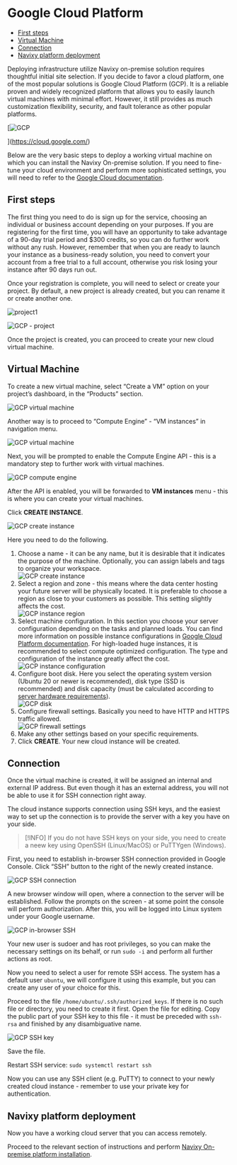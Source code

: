 # Google Cloud Platform

* [First steps](google-cloud-platform.md#first-steps)
* [Virtual Machine](google-cloud-platform.md#virtual-machine)
* [Connection](google-cloud-platform.md#connection)
* [Navixy platform deployment](google-cloud-platform.md#navixy-platform-deployment)

Deploying infrastructure utilize Navixy on-premise solution requires thoughtful initial site selection. If you decide to favor a cloud platform, one of the most popular solutions is Google Cloud Platform (GCP). It is a reliable proven and widely recognized platform that allows you to easily launch virtual machines with minimal effort. However, it still provides as much customization flexibility, security, and fault tolerance as other popular platforms.

\[![GCP](../../on-premise/on-premise/cloud-deployment/attachments/image-20231228-134130.png)

]\(https://cloud.google.com/)

Below are the very basic steps to deploy a working virtual machine on which you can install the Navixy On-premise solution. If you need to fine-tune your cloud environment and perform more sophisticated settings, you will need to refer to the [Google Cloud documentation](https://cloud.google.com/docs/).

## First steps

The first thing you need to do is sign up for the service, choosing an individual or business account depending on your purposes. If you are registering for the first time, you will have an opportunity to take advantage of a 90-day trial period and $300 credits, so you can do further work without any rush. However, remember that when you are ready to launch your instance as a business-ready solution, you need to convert your account from a free trial to a full account, otherwise you risk losing your instance after 90 days run out.

Once your registration is complete, you will need to select or create your project. By default, a new project is already created, but you can rename it or create another one.

![project1](../../on-premise/on-premise/cloud-deployment/attachments/image-20231228-141628.png)

![GCP - project](../../on-premise/on-premise/cloud-deployment/attachments/image-20231228-141659.png)

Once the project is created, you can proceed to create your new cloud virtual machine.

## Virtual Machine

To create a new virtual machine, select “Create a VM” option on your project’s dashboard, in the “Products” section.

![GCP virtual machine](../../on-premise/on-premise/cloud-deployment/attachments/image-20231228-145129.png)

Another way is to proceed to “Compute Engine” - “VM instances” in navigation menu.

![GCP virtual machine](../../on-premise/on-premise/cloud-deployment/attachments/image-20231228-145315.png)

Next, you will be prompted to enable the Compute Engine API - this is a mandatory step to further work with virtual machines.

![GCP compute engine](../../on-premise/on-premise/cloud-deployment/attachments/image-20231228-145643.png)

After the API is enabled, you will be forwarded to **VM instances** menu - this is where you can create your virtual machines.

Click **CREATE INSTANCE**.

![GCP create instance](../../on-premise/on-premise/cloud-deployment/attachments/image-20240116-123112.png)

Here you need to do the following.

1. Choose a name - it can be any name, but it is desirable that it indicates the purpose of the machine. Optionally, you can assign labels and tags to organize your workspace.\
   ![GCP create instance](../../on-premise/on-premise/cloud-deployment/attachments/image-20240117-131953.png)
2. Select a region and zone - this means where the data center hosting your future server will be physically located. It is preferable to choose a region as close to your customers as possible. This setting slightly affects the cost.\
   ![GCP instance region](../../on-premise/on-premise/cloud-deployment/attachments/image-20240117-132016.png)
3. Select machine configuration. In this section you choose your server configuration depending on the tasks and planned loads. You can find more information on possible instance configurations in [Google Cloud Platform documentation](https://cloud.google.com/compute/docs/instances). For high-loaded huge instances, it is recommended to select compute optimized configuration. The type and configuration of the instance greatly affect the cost.\
   ![GCP instance configuration](../../on-premise/on-premise/cloud-deployment/attachments/image-20240117-132153.png)
4. Configure boot disk. Here you select the operating system version (Ubuntu 20 or newer is recommended), disk type (SSD is recommended) and disk capacity (must be calculated according to [server hardware requirements](https://docs.navixy.com/on-premise/server-hardware)).\
   ![GCP disk](../../on-premise/on-premise/cloud-deployment/attachments/image-20240117-132329.png)
5. Configure firewall settings. Basically you need to have HTTP and HTTPS traffic allowed.\
   ![GCP firewall settings](../../on-premise/on-premise/cloud-deployment/attachments/image-20240117-132502.png)
6. Make any other settings based on your specific requirements.
7. Click **CREATE**. Your new cloud instance will be created.

## Connection

Once the virtual machine is created, it will be assigned an internal and external IP address. But even though it has an external address, you will not be able to use it for SSH connection right away.

The cloud instance supports connection using SSH keys, and the easiest way to set up the connection is to provide the server with a key you have on your side.

> \[!INFO] If you do not have SSH keys on your side, you need to create a neew key using OpenSSH (Linux/MacOS) or PuTTYgen (Windows).

First, you need to establish in-browser SSH connection provided in Google Console. Click “SSH” button to the right of the newly created instance.

![GCP SSH connection](../../on-premise/on-premise/cloud-deployment/attachments/image-20240117-133809.png)

A new browser window will open, where a connection to the server will be established. Follow the prompts on the screen - at some point the console will perform authorization. After this, you will be logged into Linux system under your Google username.

![GCP in-browser SSH](../../on-premise/on-premise/cloud-deployment/attachments/image-20240117-134819.png)

Your new user is sudoer and has root privileges, so you can make the necessary settings on its behalf, or run `sudo -i` and perform all further actions as root.

Now you need to select a user for remote SSH access. The system has a default user `ubuntu`, we will configure it using this example, but you can create any user of your choice for this.

Proceed to the file `/home/ubuntu/.ssh/authorized_keys`. If there is no such file or directory, you need to create it first. Open the file for editing. Copy the public part of your SSH key to this file - it must be preceded with `ssh-rsa` and finished by any disambiguative name.

![GCP SSH key](../../on-premise/on-premise/cloud-deployment/attachments/image-20240117-141222.png)

Save the file.

Restart SSH service: `sudo systemctl restart ssh`

Now you can use any SSH client (e.g. PuTTY) to connect to your newly created cloud instance - remember to use your private key for authentication.

## Navixy platform deployment

Now you have a working cloud server that you can access remotely.

Proceed to the relevant section of instructions and perform [Navixy On-premise platform installation](https://squaregps.atlassian.net/wiki/spaces/Ponprem/pages/2351038481).
